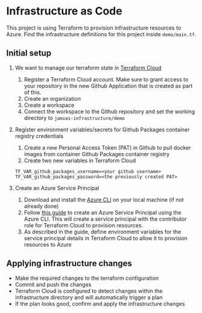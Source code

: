 # Infrastructure as Code
This project is using Terraform to provision infrastructure resources to Azure.
Find the infrastructure definitions for this project inside `demo/main.tf`.

## Initial setup
1. We want to manage our terraform state in [Terraform Cloud](https://app.terraform.io)
   1. Register a Terraform Cloud account. Make sure to grant access to your repository in the new Github Application that is created as part of this.
   2. Create an organization
   3. Create a workspace
   4. Connect the workspace to the Github repository and set the working directory to `jamvas-infrastructure/demo`

2. Register environment variables/secrets for Github Packages container registry credentials
   1. Create a new Personal Access Token (PAT) in Github to pull docker images from container Github Packages container registry
   2. Create two new variables in Terraform Cloud
   ```
   TF_VAR_github_packages_username=<your github username>
   TF_VAR_github_packages_password=<the previously created PAT>
   ```

3. Create an Azure Service Principal
   1. Download and install the [Azure CLI](https://learn.microsoft.com/en-us/cli/azure/install-azure-cli-macos) on your local machine (if not already done)
   2. Follow [this guide](https://registry.terraform.io/providers/hashicorp/azurerm/latest/docs/guides/service_principal_client_secret) to create an Azure Service Principal using the Azure CLI.
      This will create a service principal with the contributor role for Terraform Cloud to provision resources.
   3. As described in the guide, define environment variables for the service principal details in Terraform Cloud to allow it to provision resources to Azure

## Applying infrastructure changes
* Make the required changes to the terraform configuration
* Commit and push the changes
* Terraform Cloud is configured to detect changes within the infrastructure directory and will automatically trigger a plan
* If the plan looks good, confirm and apply the infrastructure changes